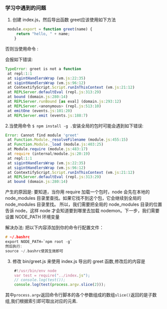 ### 学习中遇到的问题

1. 创建 index.js，然后导出函数 greet应该使用如下方法

``` js
 module.export = function greet(name) {
     return "hello, " + name;
    }

```
否则当使用命令 :

会报如下错误:

``` js
TypeError: greet is not a function
 at repl:1:1
 at sigintHandlersWrap (vm.js:22:35)
 at sigintHandlersWrap (vm.js:96:12)
 at ContextifyScript.Script.runInThisContext (vm.js:21:12)
 at REPLServer.defaultEval (repl.js:313:29)
 at bound (domain.js:280:14)
 at REPLServer.runBound [as eval] (domain.js:293:12)
 at REPLServer.<anonymous> (repl.js:513:10)
 at emitOne (events.js:101:20)
 at REPLServer.emit (events.js:188:7)

```

2.当使用命令 `$ npm install -g .`安装全局的包时可能会遇到如下错误:

``` js
Error: Cannot find module 'greet'
 at Function.Module._resolveFilename (module.js:455:15)
 at Function.Module._load (module.js:403:25)
 at Module.require (module.js:483:17)
 at require (internal/module.js:20:19)
 at repl:1:1
 at sigintHandlersWrap (vm.js:22:35)
 at sigintHandlersWrap (vm.js:96:12)
 at ContextifyScript.Script.runInThisContext (vm.js:21:12)
 at REPLServer.defaultEval (repl.js:313:29)
 at bound (domain.js:280:14)

``` 
产生的原因是:
要知道，当你用 require 加载一个包时，node 会先在本地的 node_modules 目录里查找。如果它找不到这个包，它会继续到全局的 node_modules 目录里找。
所以，我们需要把全局的 node_modules 目录的位置告诉 node，这样 node 才会知道要到哪里去加载 nodemon。下一步，我们需要设置 NODE_PATH 环境变量

解决办法:
把以下内容添加到你的命令行配置文件：

``` c
# ~/.bashrc
export NODE_PATH=`npm root -g`
然后执行:
source ~/.bashrc使其生效即可
```

3. 修改 bin/greet.js 来使用 index.js 导出的 greet 函数,修改后的内容是


``` js
    #!/usr/bin/env node
    var test = require("../index.js");
    // console.log(test());
    console.log(test(process.argv.slice(2)));
```
其中`process.argv`返回命令行脚本的各个参数组成的数组`slice()`返回的是子数组,我们根据索引即可取出对应的元素.






